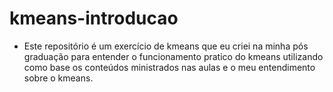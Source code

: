 # kmeans-introducao

- Este repositório é um exercício de kmeans que eu criei na minha pós graduação para entender o funcionamento pratico do kmeans utilizando como base os conteúdos ministrados nas aulas e o meu entendimento sobre o kmeans.
